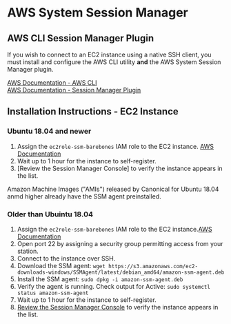 # AWS System Session Manager

## AWS CLI Session Manager Plugin

If you wish to connect to an EC2 instance using a native SSH client, you must install and configure the AWS CLI utility **and** the AWS System Session Manager plugin.

[AWS Documentation - AWS CLI](https://docs.aws.amazon.com/cli/latest/userguide/getting-started-install.html)  
[AWS Documentation - Session Manager Plugin](https://docs.aws.amazon.com/systems-manager/latest/userguide/session-manager-working-with-install-plugin.html#install-plugin-windows)

## Installation Instructions - EC2 Instance

### Ubuntu 18.04 and newer

1. Assign the `ec2role-ssm-barebones` IAM role to the EC2 instance. [AWS Documentation](https://docs.aws.amazon.com/AWSEC2/latest/UserGuide/iam-roles-for-amazon-ec2.html)
2. Wait up to 1 hour for the instance to self-register.
3. [Review the Session Manager Console] to verify the instance appears in the list.

Amazon Machine Images ("AMIs") released by Canonical for Ubuntu 18.04 anmd higher already have the SSM agent preinstalled.

### Older than Ubuintu 18.04

1. Assign the `ec2role-ssm-barebones` IAM role to the EC2 instance.[AWS Documentation](https://docs.aws.amazon.com/AWSEC2/latest/UserGuide/iam-roles-for-amazon-ec2.html)
2. Open port 22 by assigning a security group permitting access from your station.
3. Connect to the instance over SSH.
4. Download the SSM agent: `wget https://s3.amazonaws.com/ec2-downloads-windows/SSMAgent/latest/debian_amd64/amazon-ssm-agent.deb`
5. Install the SSM agent: `sudo dpkg -i amazon-ssm-agent.deb`
6. Verify the agent is running. Check output for Active: `sudo systemctl status amazon-ssm-agent`
7. Wait up to 1 hour for the instance to self-register.
8. [Review the Session Manager Console](https://us-east-2.console.aws.amazon.com/systems-manager/session-manager/start-session?region=us-east-2) to verify the instance appears in the list.
